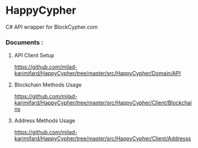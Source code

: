 # HappyCypher



C# API wrapper for BlockCypher.com



### Documents :

1. API Client Setup

    https://github.com/milad-karimifard/HappyCypher/tree/master/src/HappyCypher/Domain/API

2. Blockchain Methods Usage

    https://github.com/milad-karimifard/HappyCypher/tree/master/src/HappyCypher/Client/Blockchains

3. Address Methods Usage

   https://github.com/milad-karimifard/HappyCypher/tree/master/src/HappyCypher/Client/Addresss

   



